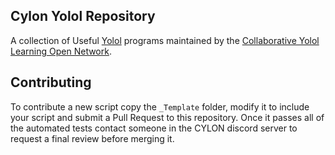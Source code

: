 ## Cylon Yolol Repository

A collection of Useful [Yolol](https://wiki.starbasegame.com/index.php/YOLOL) programs maintained by the [Collaborative Yolol Learning Open Network](https://discord.gg/Dcn7BG4).

## Contributing

To contribute a new script copy the `_Template` folder, modify it to include your script and submit a Pull Request to this repository. Once it passes all of the automated tests contact someone in the CYLON discord server to request a final review before merging it.